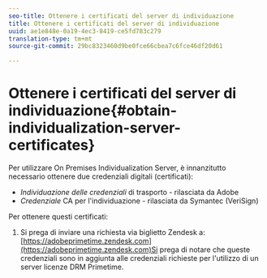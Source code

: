 ```yaml
---
seo-title: Ottenere i certificati del server di individuazione
title: Ottenere i certificati del server di individuazione
uuid: ae1e848e-0a19-4ec3-8419-ce5fd783c279
translation-type: tm+mt
source-git-commit: 29bc8323460d9be0fce66cbea7c6fce46df20d61

---
```



# Ottenere i certificati del server di individuazione{#obtain-individualization-server-certificates}

Per utilizzare On Premises Individualization Server, è innanzitutto necessario ottenere due credenziali digitali (certificati):

* *Individuazione delle credenziali* di trasporto - rilasciata da Adobe
* *Credenziale* CA per l&#39;individuazione - rilasciata da Symantec (VeriSign)

Per ottenere questi certificati:

1. Si prega di inviare una richiesta via biglietto Zendesk a: [https://adobeprimetime.zendesk.com](https://adobeprimetime.zendesk.com)Si prega di notare che queste credenziali sono in aggiunta alle credenziali richieste per l&#39;utilizzo di un server licenze DRM Primetime.
